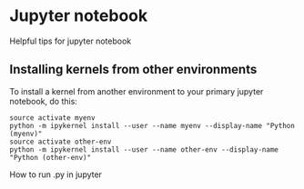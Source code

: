 # Jupyter notebook

Helpful tips for jupyter notebook

## Installing kernels from other environments

To install a kernel from another environment to your primary jupyter notebook, do this:

```
source activate myenv
python -m ipykernel install --user --name myenv --display-name "Python (myenv)"
source activate other-env
python -m ipykernel install --user --name other-env --display-name "Python (other-env)"
```
How to run .py in jupyter
